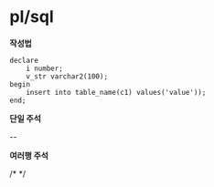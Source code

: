# pl/sql

**작성법**
```
declare
	i number;
	v_str varchar2(100);
begin
	insert into table_name(c1) values('value'));
end;
```

**단일 주석**

--

**여러행 주석**

/* */ 
